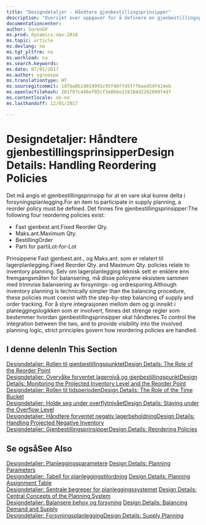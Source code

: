 ```yaml
---
title: "Designdetaljer - Håndtere gjenbestillingsprinsipper"
description: "Oversikt over oppgaver for å definere en gjenbestillingspolicy ved forsyningsplanlegging."
documentationcenter: 
author: SorenGP
ms.prod: dynamics-nav-2018
ms.topic: article
ms.devlang: na
ms.tgt_pltfrm: na
ms.workload: na
ms.search.keywords: 
ms.date: 07/01/2017
ms.author: sgroespe
ms.translationtype: HT
ms.sourcegitcommit: 1dfba8b14019991c95f40ffd5f7fbaed5df414eb
ms.openlocfilehash: 281f87c446ef95cf3e8bbe119184d2202699f4df
ms.contentlocale: nb-no
ms.lasthandoff: 12/01/2017

---
```

# <a name="design-details-handling-reordering-policies"></a><span data-ttu-id="92704-103">Designdetaljer: Håndtere gjenbestillingsprinsipper</span><span class="sxs-lookup"><span data-stu-id="92704-103">Design Details: Handling Reordering Policies</span></span>
<span data-ttu-id="92704-104">Det må angis et gjenbestillingsprinsipp for at en vare skal kunne delta i forsyningsplanlegging.</span><span class="sxs-lookup"><span data-stu-id="92704-104">For an item to participate in supply planning, a reorder policy must be defined.</span></span> <span data-ttu-id="92704-105">Det finnes fire gjenbestillingsprinsipper:</span><span class="sxs-lookup"><span data-stu-id="92704-105">The following four reordering policies exist:</span></span>  
  
* <span data-ttu-id="92704-106">Fast gjenbest.ant.</span><span class="sxs-lookup"><span data-stu-id="92704-106">Fixed Reorder Qty.</span></span>  
* <span data-ttu-id="92704-107">Maks.ant.</span><span class="sxs-lookup"><span data-stu-id="92704-107">Maximum Qty.</span></span>  
* <span data-ttu-id="92704-108">Bestilling</span><span class="sxs-lookup"><span data-stu-id="92704-108">Order</span></span>  
* <span data-ttu-id="92704-109">Parti for parti</span><span class="sxs-lookup"><span data-stu-id="92704-109">Lot-for-Lot</span></span>  
  
<span data-ttu-id="92704-110">Prinsippene Fast gjenbest.ant., og Maks.ant. som er relatert til lagerplanlegging.</span><span class="sxs-lookup"><span data-stu-id="92704-110">Fixed Reorder Qty. and Maximum Qty. policies relate to inventory planning.</span></span> <span data-ttu-id="92704-111">Selv om lagerplanlegging teknisk sett er enklere enn fremgangsmåten for balansering, må disse policyene eksistere sammen med trinnvise balansering av forsynings- og ordresporing.</span><span class="sxs-lookup"><span data-stu-id="92704-111">Although inventory planning is technically simpler than the balancing procedure, these policies must coexist with the step-by-step balancing of supply and order tracking.</span></span> <span data-ttu-id="92704-112">For å styre integrasjonen mellom dem og gi innsikt i planleggingslogikken som er involvert, finnes det strenge regler som bestemmer hvordan gjenbestillingsprinsipper skal håndteres.</span><span class="sxs-lookup"><span data-stu-id="92704-112">To control the integration between the two, and to provide visibility into the involved planning logic, strict principles govern how reordering policies are handled.</span></span>  
  
## <a name="in-this-section"></a><span data-ttu-id="92704-113">I denne delen</span><span class="sxs-lookup"><span data-stu-id="92704-113">In This Section</span></span>  
[<span data-ttu-id="92704-114">Designdetaljer: Rollen til gjenbestillingspunktet</span><span class="sxs-lookup"><span data-stu-id="92704-114">Design Details: The Role of the Reorder Point</span></span>](design-details-the-role-of-the-reorder-point.md)  
[<span data-ttu-id="92704-115">Designdetaljer: Overvåke forventet lagernivå og gjenbestillingspunkt</span><span class="sxs-lookup"><span data-stu-id="92704-115">Design Details: Monitoring the Projected Inventory Level and the Reorder Point</span></span>](design-details-monitoring-the-projected-inventory-level-and-the-reorder-point.md)  
[<span data-ttu-id="92704-116">Designdetaljer: Rollen til tidsperioden</span><span class="sxs-lookup"><span data-stu-id="92704-116">Design Details: The Role of the Time Bucket</span></span>](design-details-the-role-of-the-time-bucket.md)  
[<span data-ttu-id="92704-117">Designdetaljer: Holde seg under overflytnivået</span><span class="sxs-lookup"><span data-stu-id="92704-117">Design Details: Staying under the Overflow Level</span></span>](design-details-staying-under-the-overflow-level.md)  
[<span data-ttu-id="92704-118">Designdetaljer: Håndtere forventet negativ lagerbeholdning</span><span class="sxs-lookup"><span data-stu-id="92704-118">Design Details: Handling Projected Negative Inventory</span></span>](design-details-handling-projected-negative-inventory.md)  
[<span data-ttu-id="92704-119">Designdetaljer: Gjenbestillingsprinsipper</span><span class="sxs-lookup"><span data-stu-id="92704-119">Design Details: Reordering Policies</span></span>](design-details-reordering-policies.md)  
  
## <a name="see-also"></a><span data-ttu-id="92704-120">Se også</span><span class="sxs-lookup"><span data-stu-id="92704-120">See Also</span></span>  
<span data-ttu-id="92704-121">[Designdetaljer: Planleggingsparametere](design-details-planning-parameters.md) </span><span class="sxs-lookup"><span data-stu-id="92704-121">[Design Details: Planning Parameters](design-details-planning-parameters.md) </span></span>  
<span data-ttu-id="92704-122">[Designdetaljer: Tabell for planleggingstilordning](design-details-planning-assignment-table.md) </span><span class="sxs-lookup"><span data-stu-id="92704-122">[Design Details: Planning Assignment Table](design-details-planning-assignment-table.md) </span></span>  
<span data-ttu-id="92704-123">[Designdetaljer: Sentrale begreper for planleggingssystemet](design-details-central-concepts-of-the-planning-system.md) </span><span class="sxs-lookup"><span data-stu-id="92704-123">[Design Details: Central Concepts of the Planning System](design-details-central-concepts-of-the-planning-system.md) </span></span>  
<span data-ttu-id="92704-124">[Designdetaljer: Balansere behov og forsyning](design-details-balancing-demand-and-supply.md) </span><span class="sxs-lookup"><span data-stu-id="92704-124">[Design Details: Balancing Demand and Supply](design-details-balancing-demand-and-supply.md) </span></span>  
[<span data-ttu-id="92704-125">Designdetaljer: Forsyningsplanlegging</span><span class="sxs-lookup"><span data-stu-id="92704-125">Design Details: Supply Planning</span></span>](design-details-supply-planning.md)
